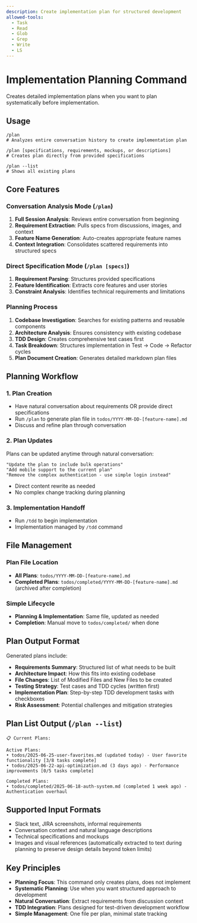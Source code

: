 ```yaml
---
description: Create implementation plan for structured development
allowed-tools:
  - Task
  - Read
  - Glob
  - Grep
  - Write
  - LS
---
```


# Implementation Planning Command

Creates detailed implementation plans when you want to plan systematically before implementation.

## Usage

```
/plan
# Analyzes entire conversation history to create implementation plan

/plan [specifications, requirements, mockups, or descriptions]
# Creates plan directly from provided specifications

/plan --list
# Shows all existing plans
```

## Core Features

### Conversation Analysis Mode (`/plan`)
1. **Full Session Analysis**: Reviews entire conversation from beginning
2. **Requirement Extraction**: Pulls specs from discussions, images, and context
3. **Feature Name Generation**: Auto-creates appropriate feature names
4. **Context Integration**: Consolidates scattered requirements into structured specs

### Direct Specification Mode (`/plan [specs]`)
1. **Requirement Parsing**: Structures provided specifications
2. **Feature Identification**: Extracts core features and user stories
3. **Constraint Analysis**: Identifies technical requirements and limitations

### Planning Process
1. **Codebase Investigation**: Searches for existing patterns and reusable components
2. **Architecture Analysis**: Ensures consistency with existing codebase
3. **TDD Design**: Creates comprehensive test cases first
4. **Task Breakdown**: Structures implementation in Test → Code → Refactor cycles
5. **Plan Document Creation**: Generates detailed markdown plan files

## Planning Workflow

### 1. Plan Creation
- Have natural conversation about requirements OR provide direct specifications
- Run `/plan` to generate plan file in `todos/YYYY-MM-DD-[feature-name].md`
- Discuss and refine plan through conversation

### 2. Plan Updates
Plans can be updated anytime through natural conversation:
```
"Update the plan to include bulk operations"
"Add mobile support to the current plan"
"Remove the complex authentication - use simple login instead"
```
- Direct content rewrite as needed
- No complex change tracking during planning

### 3. Implementation Handoff
- Run `/tdd` to begin implementation
- Implementation managed by `/tdd` command

## File Management

### Plan File Location
- **All Plans**: `todos/YYYY-MM-DD-[feature-name].md`
- **Completed Plans**: `todos/completed/YYYY-MM-DD-[feature-name].md` (archived after completion)

### Simple Lifecycle
- **Planning & Implementation**: Same file, updated as needed
- **Completion**: Manual move to `todos/completed/` when done

## Plan Output Format

Generated plans include:
- **Requirements Summary**: Structured list of what needs to be built
- **Architecture Impact**: How this fits into existing codebase
- **File Changes**: List of Modified Files and New Files to be created
- **Testing Strategy**: Test cases and TDD cycles (written first)
- **Implementation Plan**: Step-by-step TDD development tasks with checkboxes
- **Risk Assessment**: Potential challenges and mitigation strategies

## Plan List Output (`/plan --list`)

```
📋 Current Plans:

Active Plans:
• todos/2025-06-25-user-favorites.md (updated today) - User favorite functionality [3/8 tasks complete]
• todos/2025-06-22-api-optimization.md (3 days ago) - Performance improvements [0/5 tasks complete]

Completed Plans:
• todos/completed/2025-06-18-auth-system.md (completed 1 week ago) - Authentication overhaul
```


## Supported Input Formats

- Slack text, JIRA screenshots, informal requirements
- Conversation context and natural language descriptions
- Technical specifications and mockups
- Images and visual references (automatically extracted to text during planning to preserve design details beyond token limits)

## Key Principles

- **Planning Focus**: This command only creates plans, does not implement
- **Systematic Planning**: Use when you want structured approach to development
- **Natural Conversation**: Extract requirements from discussion context
- **TDD Integration**: Plans designed for test-driven development workflow
- **Simple Management**: One file per plan, minimal state tracking